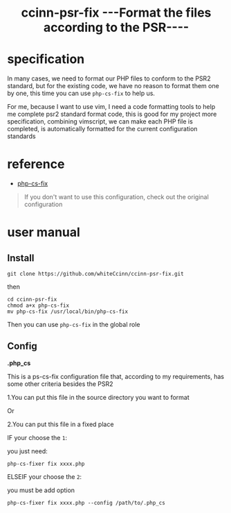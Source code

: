 <h1 align="center">ccinn-psr-fix ---Format the files according to the PSR---- </h1>

# specification

In many cases, we need to format our PHP files to conform to the PSR2 standard, but for the existing code, we have no reason to format them one by one, this time you can use `php-cs-fix` to help us.

For me, because I want to use vim, I need a code formatting tools to help me complete psr2 standard format code, this is good for my project more specification, combining vimscript, we can make each PHP file is completed, is automatically formatted for the current configuration standards

# reference

- [php-cs-fix](https://github.com/FriendsOfPHP/PHP-CS-Fixer)

> If you don't want to use this configuration, check out the original configuration

# user manual

## Install

```
git clone https://github.com/whiteCcinn/ccinn-psr-fix.git
```

then 

```
cd ccinn-psr-fix
chmod a+x php-cs-fix
mv php-cs-fix /usr/local/bin/php-cs-fix
```

Then you can use `php-cs-fix` in the global role

## Config

**.php_cs**

This is a ps-cs-fix configuration file that, according to my requirements, has some other criteria besides the PSR2

1.You can put this file in the source directory you want to format

Or

2.You can put this file in a fixed place

IF your choose the `1`:

you just need:

```
php-cs-fixer fix xxxx.php
```


ELSEIF your choose the `2`:

you must be add option 

```
php-cs-fixer fix xxxx.php --config /path/to/.php_cs
```

